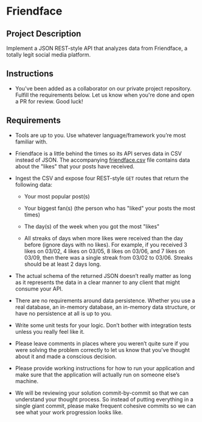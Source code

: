 # Friendface

## Project Description

Implement a JSON REST-style API that analyzes data from Friendface, a totally
legit social media platform.

## Instructions

* You've been added as a collaborator on our private project repository.
  Fulfill the requirements below. Let us know when you're done and open
  a PR for review. Good luck!

## Requirements

* Tools are up to you. Use whatever language/framework you’re most
  familiar with.

* Friendface is a little behind the times so its API serves data in CSV instead
  of JSON. The accompanying [friendface.csv](friendface.csv) file contains data
  about the "likes" that your posts have received.

* Ingest the CSV and expose four REST-style `GET` routes that return the following data:

    * Your most popular post(s)

    * Your biggest fan(s) (the person who has "liked" your posts the most times)

    * The day(s) of the week when you got the most "likes"

    * All streaks of days when more likes were received than the day before
      (ignore days with no likes). For example, if you received 3 likes on
      03/02, 4 likes on 03/05, 8 likes on 03/06, and 7 likes on 03/09,
      then there was a single streak from 03/02 to 03/06. Streaks should be at
      least 2 days long.

* The actual schema of the returned JSON doesn’t really matter as long
  as it represents the data in a clear manner to any client that might consume
  your API.

* There are no requirements around data persistence. Whether you use a real
  database, an in-memory database, an in-memory data structure, or have no
  persistence at all is up to you.

* Write some unit tests for your logic. Don’t bother with integration tests
  unless you really feel like it.

* Please leave comments in places where you weren’t quite sure if you
  were solving the problem correctly to let us know that you've thought about it
  and made a conscious decision.

* Please provide working instructions for how to run your application and
  make sure that the application will actually run on someone else’s machine.

* We will be reviewing your solution commit-by-commit so that we can
  understand your thought process. So instead of putting everything in a single
  giant commit, please make frequent cohesive commits so we
  can see what your work progression looks like.